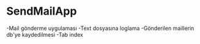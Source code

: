 # SendMailApp
-Mail gönderme uygulaması
-Text dosyasına loglama
-Gönderilen maillerin db'ye kaydedilmesi
-Tab index

